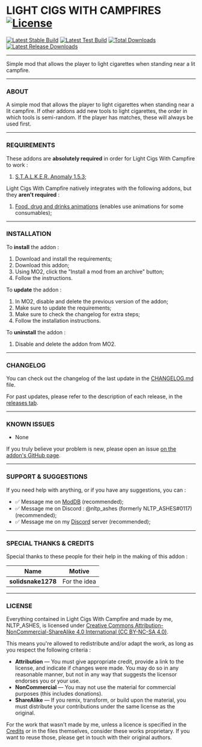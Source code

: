 # LIGHT CIGS WITH CAMPFIRES [![License](https://licensebuttons.net/l/by-nc-sa/4.0/88x31.png)](https://creativecommons.org/licenses/by-nc-sa/4.0/)

[![Latest Stable Build](https://img.shields.io/github/v/release/nltp-ashes/Light-Cigs-With-Campfire?label=Latest%20Stable%20Build&color=brightgreen)](https://github.com/nltp-ashes/Light-Cigs-With-Campfire/releases/latest) [![Latest Test Build](https://img.shields.io/github/v/release/nltp-ashes/Light-Cigs-With-Campfire?include_prereleases&filter=*rc*&display_name=tag&label=Latest%20Test%20Build&color=yellow)]() [![Total Downloads](https://img.shields.io/github/downloads/nltp-ashes/Light-Cigs-With-Campfire/total.svg?label=Downloads%20(All%20Time))](https://github.com/nltp-ashes/Light-Cigs-With-Campfire/releases) [![Latest Release Downloads](https://img.shields.io/github/downloads/nltp-ashes/Light-Cigs-With-Campfire/latest/total.svg?label=Downloads%20(Latest%20Release))](https://github.com/nltp-ashes/Light-Cigs-With-Campfire/releases/latest)

---

Simple mod that allows the player to light cigarettes when standing near a lit campfire.

---

### ABOUT

A simple mod that allows the player to light cigarettes when standing near a lit campfire. If other addons add new tools to light cigarettes, the order in which tools is semi-random. If the player has matches, these will always be used first.

---

### REQUIREMENTS

These addons are **absolutely required** in order for Light Cigs With Campfire to work :
1. [S.T.A.L.K.E.R. Anomaly 1.5.3](https://www.moddb.com/mods/stalker-anomaly/downloads/stalker-anomaly-153);

Light Cigs With Campfire natively integrates with the following addons, but they **aren't required** :
1. [Food, drug and drinks animations](https://www.moddb.com/mods/stalker-anomaly/addons/food-drug-and-drinks-animations-reuploaded) (enables use animations for some consumables);

---

### INSTALLATION

To **install** the addon :
1. Download and install the requirements;
2. Download this addon;
3. Using MO2, click the "Install a mod from an archive" button;
4. Follow the instructions.

To **update** the addon :
1. In MO2, disable and delete the previous version of the addon;
2. Make sure to update the requirements;
3. Make sure to check the changelog for extra steps;
4. Follow the installation instructions.

To **uninstall** the addon :
1. Disable and delete the addon from MO2.

---

### CHANGELOG

You can check out the changelog of the last update in the [CHANGELOG.md](CHANGELOG.md) file.

For past updates, please refer to the description of each release, in the [releases tab](https://github.com/nltp-ashes/Light-Cigs-With-Campfire/releases).

---

### KNOWN ISSUES

- None

If you truly believe your problem is new, please open an issue [on the addon's GitHub page](https://github.com/nltp-ashes/Light-Cigs-With-Campfire/issues/new).

---

### SUPPORT & SUGGESTIONS

If you need help with anything, or if you have any suggestions, you can :
- ✅ Message me on [ModDB](https://www.moddb.com/members/nltp-ashes) (recommended);
- ✅ Message me on Discord : @nltp_ashes (formerly NLTP_ASHES#0117) (recommended);
- ✅ Message me on my [Discord](https://discord.gg/7Z8S2qg) server (recommended);

---

### SPECIAL THANKS & CREDITS

Special thanks to these people for their help in the making of this addon :

|        Name        |    Motive    |
|:------------------:|:------------:|
| **solidsnake1278** | For the idea |

---

### LICENSE

Everything contained in Light Cigs With Campfire and made by me, NLTP_ASHES, is licensed under [Creative Commons Attribution-NonCommercial-ShareAlike 4.0 International (CC BY-NC-SA 4.0)](https://creativecommons.org/licenses/by-nc-sa/4.0/).

This means you're allowed to redistribute and/or adapt the work, as long as you respect the following criteria :
- **Attribution** — You must give appropriate credit, provide a link to the license, and indicate if changes were made. You may do so in any reasonable manner, but not in any way that suggests the licensor endorses you or your use.
- **NonCommercial** — You may not use the material for commercial purposes (this includes donations).
- **ShareAlike** — If you remix, transform, or build upon the material, you must distribute your contributions under the same license as the original.

For the work that wasn't made by me, unless a licence is specified in the [Credits](#special-thanks--credits) or in the files themselves, consider these works proprietary. If you want to reuse those, please get in touch with their original authors.
